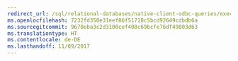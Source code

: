 ```yaml
---
redirect_url: /sql/relational-databases/native-client-odbc-queries/executing-queries-odbc
ms.openlocfilehash: 7232fd350e31eef86f51718c5bcd92649cdbdb6a
ms.sourcegitcommit: 9678eba3c2d3100cef408c69bcfe76df49803d63
ms.translationtype: HT
ms.contentlocale: de-DE
ms.lasthandoff: 11/09/2017
---
```

